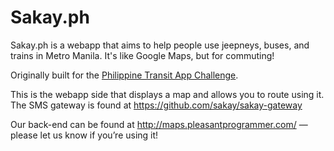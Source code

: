 # Sakay.ph

Sakay.ph is a webapp that aims to help people use jeepneys, buses, and trains in Metro Manila. It's like Google Maps, but for commuting!

Originally built for the [Philippine Transit App Challenge](http://philippine-transit.hackathome.com).

This is the webapp side that displays a map and allows you to route using it. The SMS gateway is found at https://github.com/sakay/sakay-gateway

Our back-end can be found at http://maps.pleasantprogrammer.com/ — please let us know if you’re using it!
